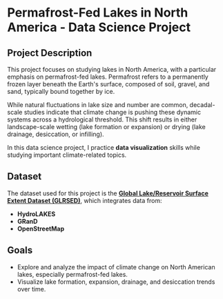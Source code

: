 # Permafrost-Fed Lakes in North America - Data Science Project

## Project Description
This project focuses on studying lakes in North America, with a particular emphasis on permafrost-fed lakes. Permafrost refers to a permanently frozen layer beneath the Earth's surface, composed of soil, gravel, and sand, typically bound together by ice.

While natural fluctuations in lake size and number are common, decadal-scale studies indicate that climate change is pushing these dynamic systems across a hydrological threshold. This shift results in either landscape-scale wetting (lake formation or expansion) or drying (lake drainage, desiccation, or infilling).

In this data science project, I practice **data visualization** skills while studying important climate-related topics.

## Dataset
The dataset used for this project is the **[Global Lake/Reservoir Surface Extent Dataset (GLRSED)](https://drive.google.com/file/d/1aMyGb9QvuZZMzi5MM3Z2dk6RxpNblkEB/view?usp=sharing)**, which integrates data from:
- **HydroLAKES**
- **GRanD**
- **OpenStreetMap**

## Goals
- Explore and analyze the impact of climate change on North American lakes, especially permafrost-fed lakes.
- Visualize lake formation, expansion, drainage, and desiccation trends over time.
